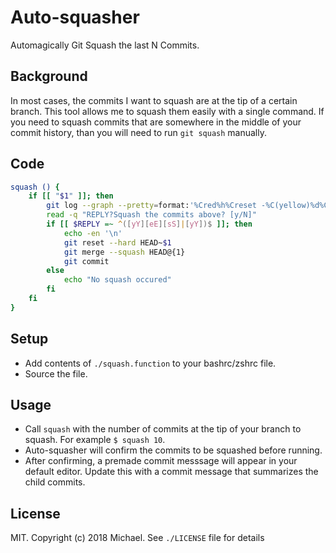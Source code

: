 # Auto-squasher
Automagically Git Squash the last N Commits.

## Background
In most cases, the commits I want to squash are at the tip of a certain branch. This tool allows me to squash them easily with a single command. If you need to squash commits that are somewhere in the middle of your commit history, than you will need to run `git squash` manually. 

## Code

```bash
squash () {
    if [[ "$1" ]]; then
        git log --graph --pretty=format:'%Cred%h%Creset -%C(yellow)%d%Creset %s %Cgreen(%cr) %C(bold blue)<%an>%Creset' --abbrev-commit | head -$1
        read -q "REPLY?Squash the commits above? [y/N]"
        if [[ $REPLY =~ ^([yY][eE][sS]|[yY])$ ]]; then
            echo -en '\n'
            git reset --hard HEAD~$1
            git merge --squash HEAD@{1}
            git commit
        else
            echo "No squash occured"
        fi
    fi
}

```

## Setup

- Add contents of `./squash.function` to your bashrc/zshrc file.
- Source the file.

## Usage

- Call `squash` with the number of commits at the tip of your branch to squash. For example `$ squash 10`. 
- Auto-squasher will confirm the commits to be squashed before running.
- After confirming, a premade commit messsage will appear in your default editor. Update this with a commit message that summarizes the child commits.

## License

MIT. Copyright (c) 2018 Michael. See `./LICENSE` file for details
